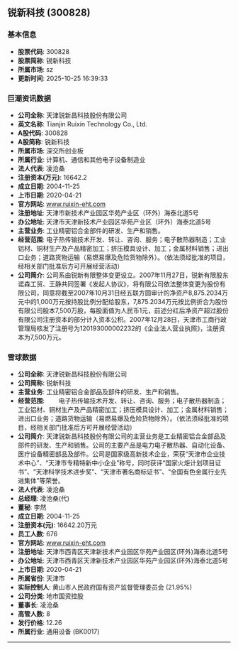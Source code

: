 ## 锐新科技 (300828)

### 基本信息

- **股票代码**: 300828
- **股票简称**: 锐新科技
- **所属市场**: sz
- **更新时间**: 2025-10-25 16:39:33

### 巨潮资讯数据

- **公司全称**: 天津锐新昌科技股份有限公司
- **英文名称**: Tianjin Ruixin Technology Co., Ltd.
- **A股代码**: 300828
- **A股简称**: 锐新科技
- **所属市场**: 深交所创业板
- **所属行业**: 计算机、通信和其他电子设备制造业
- **法人代表**: 凌沧桑
- **注册资本(万元)**: 16642.2
- **成立日期**: 2004-11-25
- **上市日期**: 2020-04-21
- **官方网站**: www.ruixin-eht.com
- **注册地址**: 天津市新技术产业园区华苑产业区（环外）海泰北道5号
- **办公地址**: 天津市天津新技术产业园区华苑产业区（环外）海泰北道5号
- **主营业务**: 工业精密铝合金部件的研发、生产和销售。
- **经营范围**: 电子热传输技术开发、转让、咨询、服务；电子散热器制造；工业铝材、铜材生产及产品精密加工；挤压模具设计、加工；金属材料销售；进出口业务；道路货物运输（易燃易爆及危险货物除外）。（依法须经批准的项目，经相关部门批准后方可开展经营活动）
- **公司简介**: 公司系由锐新有限整体变更设立。2007年11月27日，锐新有限股东诺森工贸、王静共同签署《发起人协议》，将有限公司依法整体变更为股份有限公司，同意将截至2007年10月31日经五联方圆审计的净资产8,875.2034万元中的1,000万元按持股比例分配给股东，7,875.2034万元按比例折合为股份有限公司股本7,500万股，每股面值为人民币1元，前述分红后净资产超过股份有限公司注册资本的部分计入资本公积。2007年12月28日，天津市工商行政管理局核发了注册号为120193000002232的《企业法人营业执照》，注册资本为7,500万元。

### 雪球数据

- **公司全称**: 天津锐新昌科技股份有限公司
- **公司简称**: 锐新科技
- **主营业务**: 工业精密铝合金部品及部件的研发、生产和销售。
- **经营范围**: 　　电子热传输技术开发、转让、咨询、服务；电子散热器制造；工业铝材、铜材生产及产品精密加工；挤压模具设计、加工；金属材料销售；进出口业务；道路货物运输（易燃易爆及危险货物除外）。（依法须经批准的项目，经相关部门批准后方可开展经营活动）
- **公司简介**: 天津锐新昌科技股份有限公司的主营业务是工业精密铝合金部品及部件的研发、生产和销售。公司的主要产品是电力电子散热器、自动化设备、医疗设备精密部品及部件。公司是国家级高新技术企业，荣获“天津市企业技术中心”、“天津市专精特新中小企业”称号，同时获评“国家火炬计划项目证书”、“天津科学技术进步奖”、“天津市著名商标证书”、“全国有色金属行业先进集体”等荣誉。
- **法人代表**: 凌沧桑
- **总经理**: 凌沧桑(代)
- **董秘**: 李然
- **成立日期**: 2004-11-25
- **注册资本(元)**: 16642.20万元
- **员工人数**: 676
- **官方网站**: www.ruixin-eht.com
- **注册地址**: 天津市西青区天津新技术产业园区华苑产业园区(环外)海泰北道5号
- **办公地址**: 天津市西青区天津新技术产业园区华苑产业园区(环外)海泰北道5号
- **上市日期**: 2020-04-21
- **所属省份**: 天津市
- **实际控制人**: 黄山市人民政府国有资产监督管理委员会 (21.95%)
- **公司分类**: 地市国资控股
- **董事长**: 凌沧桑
- **高管人数**: 8
- **发行价格**: 12.26
- **所属行业**: 通用设备 (BK0017)

---